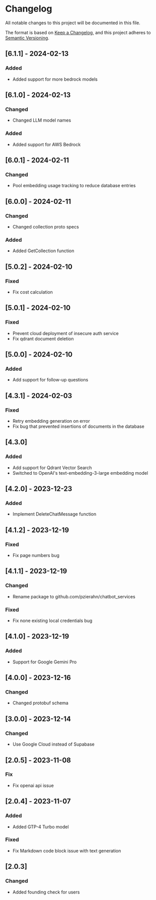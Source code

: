 # Changelog

All notable changes to this project will be documented in this file.

The format is based on [Keep a Changelog](https://keepachangelog.com/en/1.0.0/),
and this project adheres to [Semantic Versioning](https://semver.org/spec/v2.0.0.html).

## [6.1.1] - 2024-02-13

### Added

- Added support for more bedrock models

## [6.1.0] - 2024-02-13

### Changed

- Changed LLM model names

### Added

- Added support for AWS Bedrock

## [6.0.1] - 2024-02-11

### Changed

- Pool embedding usage tracking to reduce database entries

## [6.0.0] - 2024-02-11

### Changed

- Changed collection proto specs

### Added

- Added GetCollection function

## [5.0.2] - 2024-02-10

### Fixed

- Fix cost calculation

## [5.0.1] - 2024-02-10

### Fixed

- Prevent cloud deployment of insecure auth service
- Fix qdrant document deletion

## [5.0.0] - 2024-02-10

### Added

- Add support for follow-up questions

## [4.3.1] - 2024-02-03

### Fixed

- Retry embedding generation on error
- Fix bug that prevented insertions of documents in the database

## [4.3.0]

### Added

- Add support for Qdrant Vector Search
- Switched to OpenAI's text-embedding-3-large embedding model

## [4.2.0] - 2023-12-23

### Added

- Implement DeleteChatMessage function

## [4.1.2] - 2023-12-19

### Fixed

- Fix page numbers bug

## [4.1.1] - 2023-12-19

### Changed

- Rename package to github.com/pzierahn/chatbot_services

### Fixed

- Fix none existing local credentials bug

## [4.1.0] - 2023-12-19

### Added

- Support for Google Gemini Pro

## [4.0.0] - 2023-12-16

### Changed

- Changed protobuf schema

## [3.0.0] - 2023-12-14

### Changed

- Use Google Cloud instead of Supabase

## [2.0.5] - 2023-11-08

### Fix

- Fix openai api issue

## [2.0.4] - 2023-11-07

### Added

- Added GTP-4 Turbo model

### Fixed

- Fix Markdown code block issue with text generation

## [2.0.3]

### Changed

- Added founding check for users
